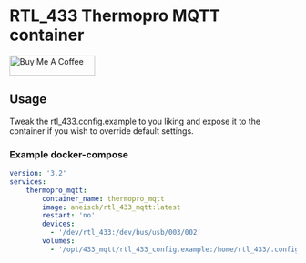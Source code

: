 # RTL_433 Thermopro MQTT container
<a href="https://www.buymeacoffee.com/aneisch" target="_blank"><img src="https://cdn.buymeacoffee.com/buttons/default-black.png" width="150px" height="35px" alt="Buy Me A Coffee" style="height: 35px !important;width: 150px !important;" ></a><br>

## Usage
Tweak the rtl_433.config.example to you liking and expose it to the container if you wish to override default settings.

### Example docker-compose

```yaml
version: '3.2'
services:
    thermopro_mqtt:
        container_name: thermopro_mqtt
        image: aneisch/rtl_433_mqtt:latest
        restart: 'no'
        devices:
          - '/dev/rtl_433:/dev/bus/usb/003/002'
        volumes:
          - '/opt/433_mqtt/rtl_433_config.example:/home/rtl_433/.config/rtl_433.conf'
```

